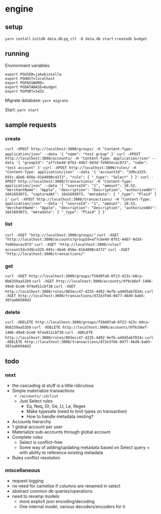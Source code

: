 # engine

## setup
`yarn install`
`initdb data.db`
`pg_ctl -D data.db start`
`createdb budget`

## running

Environment variables:
```
export PGUSER=jakekinsella
export PGHOST=localhost
export PGPASSWORD=
export PGDATABASE=budget
export PGPORT=5432
```

Migrate database:
`yarn migrate`

Start:
`yarn start`

## sample requests

### create
`curl -XPOST http://localhost:3000/groups/ -H "Content-Type: application/json" --data '{ "name": "test group" }'`
`curl -XPOST http://localhost:3000/accounts/ -H "Content-Type: application/json" --data '{ "groupId": "af7cbe4d-8fb1-44b7-9d3d-fe965ecac973", "name": "test account" }'`
`curl -XPOST http://localhost:3000/rules/ -H "Content-Type: application/json" --data '{ "accountId": "3d9ca325-691c-4be6-856e-8164090c4372", "rule": { "_type": "Select" } }'`
`curl -XPOST http://localhost:3000/transactions/ -H "Content-Type: application/json" --data '{ "sourceId": "1", "amount": 10.53, "merchantName": "Apple", "description": "Description", "authorizedAt": 1641693073, "capturedAt": 1641693073, "metadata": { "_type": "Plaid" } }'`
`curl -XPOST http://localhost:3000/transactions/ -H "Content-Type: application/json" --data '{ "sourceId": "1", "amount": 10.53, "merchantName": "Apple", "description": "Description", "authorizedAt": 1641693073, "metadata": { "_type": "Plaid" } }'`

### list
`curl -XGET "http://localhost:3000/groups/"`
`curl -XGET "http://localhost:3000/accounts?groupId=af7cbe4d-8fb1-44b7-9d3d-fe965ecac973"`
`curl -XGET "http://localhost:3000/rules?accountId=3d9ca325-691c-4be6-856e-8164090c4372"`
`curl -XGET "http://localhost:3000/transactions/"`

### get
`curl -XGET http://localhost:3000/groups/f58d8fa8-0f23-423c-b0ca-0b6259aa52b9`
`curl -XGET http://localhost:3000/accounts/9f9cb6ef-1406-49e8-bce0-9f4a911cbf38`
`curl -XGET http://localhost:3000/rules/883ecc47-d225-4d92-9efb-a49d5abf024c`
`curl -XGET http://localhost:3000/transactions/d72e3fd4-0477-46d9-bab5-307aab6568d2`

### delete
`curl -XDELETE http://localhost:3000/groups/f58d8fa8-0f23-423c-b0ca-0b6259aa52b9`
`curl -XDELETE http://localhost:3000/accounts/9f9cb6ef-1406-49e8-bce0-9f4a911cbf38`
`curl -XDELETE http://localhost:3000/rules/883ecc47-d225-4d92-9efb-a49d5abf024c`
`curl -XDELETE http://localhost:3000/transactions/d72e3fd4-0477-46d9-bab5-307aab6568d2`

## todo

### next
 - the cascading id stuff is a little ridiculous
 - Simple materialize transactions
   - `/accounts/:id/list`
   - Just Select rules
     - Eq, Neq, Gt, Ge, Lt, Le, Regex
     - Make typesafe (need to limit types on transaction)
     - How to handle metadata nesting?
 - Accounts hierarchy
  - 1 global account per user
  - Materialize sub-accounts through global account
 - Complete rules
   - Select is conflict-free
   - Some way of adding/updating metadata based on Select query + with ability to reference existing metadata
 - Rules conflict resolution

### miscellaneous
 - request logging
 - no need for camelize if columns are renamed in select
 - abstract common db queries/operations
 - need to revamp models
   - more explicit json encoding/decoding
   - One internal model, various decoders/encoders for it
